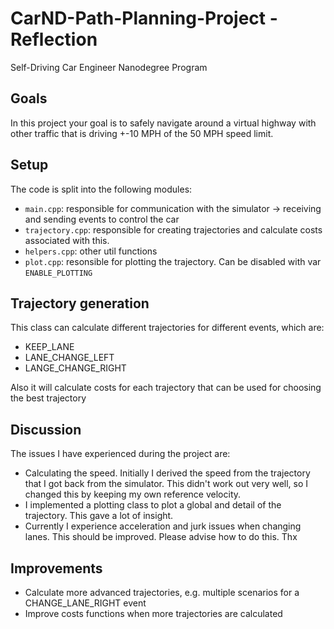 # CarND-Path-Planning-Project - Reflection

Self-Driving Car Engineer Nanodegree Program

## Goals

In this project your goal is to safely navigate around a virtual highway with other traffic that is driving +-10 MPH of the 50 MPH speed limit.

## Setup

The code is split into the following modules:
- `main.cpp`: responsible for communication with the simulator -> receiving and sending events to control the car
- `trajectory.cpp`: responsible for creating trajectories and calculate costs associated with this.
- `helpers.cpp`: other util functions
- `plot.cpp`: resonsible for plotting the trajectory. Can be disabled with var `ENABLE_PLOTTING`

## Trajectory generation

This class can calculate different trajectories for different events, which are:
- KEEP_LANE
- LANE_CHANGE_LEFT
- LANGE_CHANGE_RIGHT

Also it will calculate costs for each trajectory that can be used for choosing the best trajectory

## Discussion

The issues I have experienced during the project are:
- Calculating the speed. Initially I derived the speed from the trajectory that I got back from the simulator. This didn't work out very well, so I changed this by keeping my own reference velocity.
- I implemented a plotting class to plot a global and detail of the trajectory. This gave a lot of insight.
- Currently I experience acceleration and jurk issues when changing lanes. This should be improved. Please advise how to do this. Thx

## Improvements

- Calculate more advanced trajectories, e.g. multiple scenarios for a CHANGE_LANE_RIGHT event
- Improve costs functions when more trajectories are calculated


